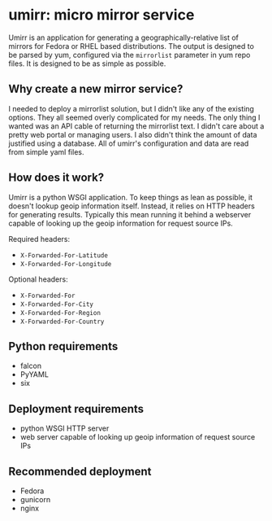 # umirr: micro mirror service

Umirr is an application for generating a geographically-relative list of
mirrors for Fedora or RHEL based distributions.  The output is designed to be
parsed by yum, configured via the `mirrorlist` parameter in yum repo files.  It
is designed to be as simple as possible.

## Why create a new mirror service?

I needed to deploy a mirrorlist solution, but I didn't like any of the existing
options.  They all seemed overly complicated for my needs.  The only thing I
wanted was an API cable of returning the mirrorlist text.  I didn't care about
a pretty web portal or managing users.  I also didn't think the amount of data
justified using a database.  All of umirr's configuration and data are read
from simple yaml files.

## How does it work?

Umirr is a python WSGI application.  To keep things as lean as possible, it
doesn't lookup geoip information itself.  Instead, it relies on HTTP headers
for generating results.  Typically this mean running it behind a webserver
capable of looking up the geoip information for request source IPs.

Required headers:
* `X-Forwarded-For-Latitude`
* `X-Forwarded-For-Longitude`

Optional headers:
* `X-Forwarded-For`
* `X-Forwarded-For-City`
* `X-Forwarded-For-Region`
* `X-Forwarded-For-Country`

## Python requirements

* falcon
* PyYAML
* six

## Deployment requirements

* python WSGI HTTP server
* web server capable of looking up geoip information of request source IPs

## Recommended deployment

* Fedora
* gunicorn
* nginx
